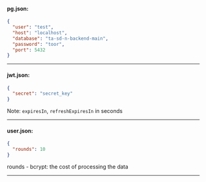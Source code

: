 #### **pg.json**:
```json
{
  "user": "test",
  "host": "localhost",
  "database": "ta-sd-n-backend-main",
  "password": "toor",
  "port": 5432
}
```

---

#### **jwt.json**:
```json
{
  "secret": "secret_key"
}
```

Note: `expiresIn`, `refreshExpiresIn` in seconds

---

#### **user.json**:
```json
{
  "rounds": 10
}
```

rounds - bcrypt: the cost of processing the data

---
